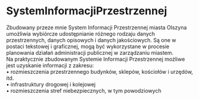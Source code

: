 # SystemInformacjiPrzestrzennej <br />
Zbudowany przeze mnie System Informacji Przestrzennej miasta Olszyna umożliwia wybiórcze udostępnianie różnego rodzaju danych przestrzennych, danych opisowych i danych jakościowych. Są one w postaci tekstowej i graficznej, mogą być wykorzystane w procesie planowania działań administracji publicznej w zarządzaniu miastem. <br />
Na praktycznie zbudowanym Systemie Informacji Przestrzennej możliwe jest uzyskanie informacji z zakresu: <br />
•	rozmieszczenia przestrzennego budynków, sklepów, kościołów i urzędów, itd. <br />
•	infrastruktury drogowej i kolejowej <br />
•	rozmieszczenia stref niebezpiecznych, w tym powodziowych
